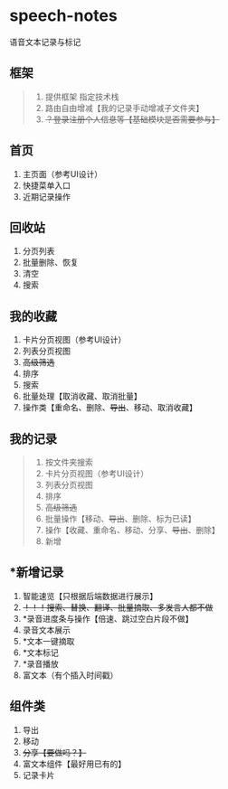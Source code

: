 # speech-notes
语音文本记录与标记


## 框架 
> 1. 提供框架 指定技术栈
> 2. 路由自由增减【我的记录手动增减子文件夹】
> 3. ~~？登录注册个人信息等【基础模块是否需要参与】~~

## 首页 
1. 主页面（参考UI设计）
2. 快捷菜单入口
3. 近期记录操作

## 回收站 
1. 分页列表
2. 批量删除、恢复
3. 清空
4. 搜索

## 我的收藏 
1. 卡片分页视图（参考UI设计）
2. 列表分页视图
3. ~~高级筛选~~
4. 排序
5. 搜索
6. 批量处理【取消收藏、取消批量】
7. 操作类【重命名、删除、~~导出~~、移动、取消收藏】

## 我的记录 
> 1. 按文件夹搜索
> 2. 卡片分页视图（参考UI设计）
> 3. 列表分页视图
> 4. 排序
> 5. ~~高级筛选~~
> 6. 批量操作【移动、~~导出~~、删除、标为已读】
> 7. 操作【收藏、重命名、移动、分享、~~导出~~、删除】
> 8. 新增

## *新增记录
1. 智能速览【只根据后端数据进行展示】
2. ~~！！！搜索、替换、翻译、批量摘取、多发言人都不做~~
3. *录音进度条与操作【倍速、跳过空白片段不做】
4. 录音文本展示
5. *文本一键摘取
6. *文本标记
7. *录音播放
8. 富文本（有个插入时间戳）


## 组件类 
1. 导出
2. 移动
3. ~~分享【要做吗？】~~
4. 富文本组件【最好用已有的】
5. 记录卡片
